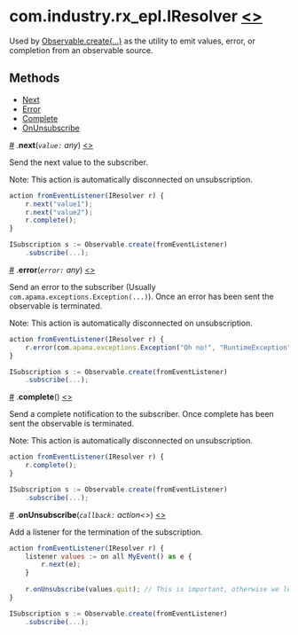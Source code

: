 # <a name="iresolver"></a>com.industry.rx_epl.IResolver [<>](/src/rx/interfaces/IResolver.mon)

Used by [Observable.create(...)](../constructors/Observable.md#create) as the utility to emit values, error, or completion from an observable source.

## Methods
* [Next](#next)
* [Error](#error)
* [Complete](#complete)
* [OnUnsubscribe](#onunsubscribe)

<a name="next" href="#next">#</a> .**next**(*`value:` any*) [<>](/src/rx/interfaces/IResolver.mon  "Source")

Send the next value to the subscriber.

Note: This action is automatically disconnected on unsubscription. 

```javascript
action fromEventListener(IResolver r) {
	r.next("value1");
	r.next("value2");
	r.complete();
}

ISubscription s := Observable.create(fromEventListener)
	.subscribe(...);
```

<a name="error" href="#error">#</a> .**error**(*`error:` any*) [<>](/src/rx/interfaces/IResolver.mon  "Source")

Send an error to the subscriber (Usually `com.apama.exceptions.Exception(...)`). Once an error has been sent the observable is terminated.

Note: This action is automatically disconnected on unsubscription. 

```javascript
action fromEventListener(IResolver r) {
	r.error(com.apama.exceptions.Exception("Oh no!", "RuntimeException"));
}

ISubscription s := Observable.create(fromEventListener)
	.subscribe(...);
```

<a name="complete" href="#complete">#</a> .**complete**() [<>](/src/rx/interfaces/IResolver.mon  "Source")

Send a complete notification to the subscriber. Once complete has been sent the observable is terminated.

Note: This action is automatically disconnected on unsubscription. 

```javascript
action fromEventListener(IResolver r) {
	r.complete();
}

ISubscription s := Observable.create(fromEventListener)
	.subscribe(...);
```

<a name="onunsubscribe" href="#onunsubscribe">#</a> .**onUnsubscribe**(*`callback:` action<>*) [<>](/src/rx/interfaces/IResolver.mon  "Source")

Add a listener for the termination of the subscription.

```javascript
action fromEventListener(IResolver r) {
	listener values := on all MyEvent() as e {
		r.next(e);
	}
	
	r.onUnsubscribe(values.quit); // This is important, otherwise we leak a listener
}

ISubscription s := Observable.create(fromEventListener)
	.subscribe(...);
```

